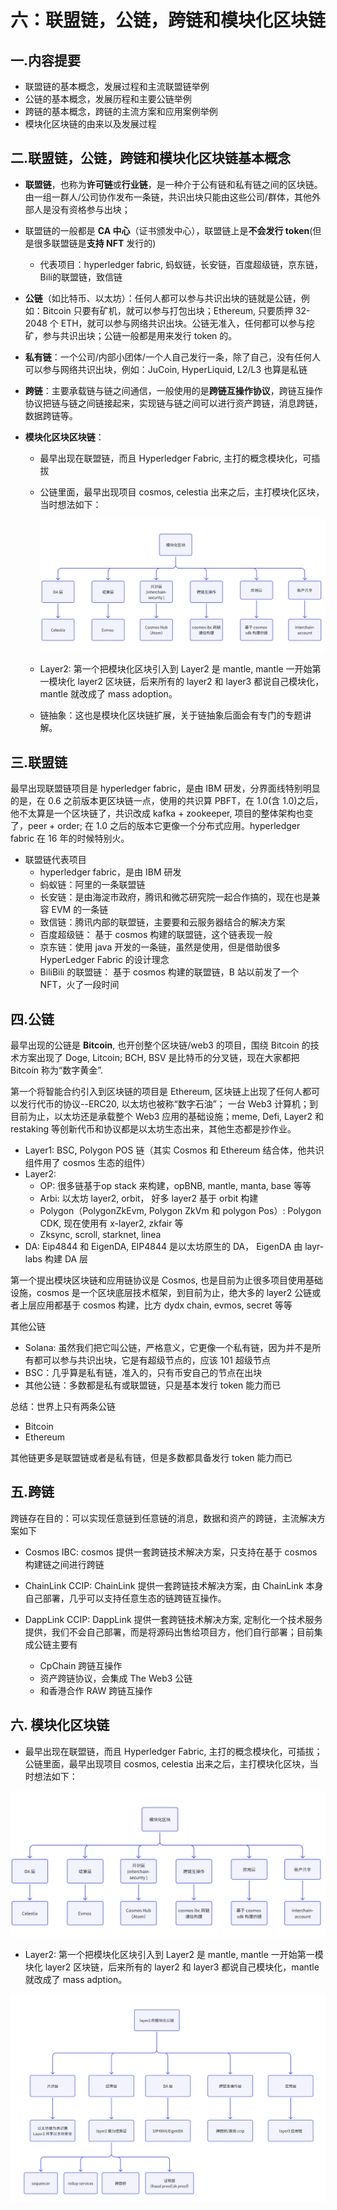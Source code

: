 # 六：联盟链，公链，跨链和模块化区块链

## 一.内容提要

- 联盟链的基本概念，发展过程和主流联盟链举例
- 公链的基本概念，发展历程和主要公链举例
- 跨链的基本概念，跨链的主流方案和应用案例举例
- 模块化区块链的由来以及发展过程

## 二.联盟链，公链，跨链和模块化区块链基本概念

- **联盟链**，也称为**许可链**或**行业链**，是一种介于公有链和私有链之间的区块链。 由一组一群人/公司协作发布一条链，共识出块只能由这些公司/群体，其他外部人是没有资格参与出块；

- 联盟链的一般都是 **CA 中心**（证书颁发中心），联盟链上是**不会发行 token**(但是很多联盟链是**支持 NFT** 发行的)
  - 代表项目：hyperledger fabric,  蚂蚁链，长安链，百度超级链，京东链，Bili的联盟链，致信链

- **公链**（如比特币、以太坊）：任何人都可以参与共识出块的链就是公链，例如：Bitcoin 只要有矿机，就可以参与打包出块；Ethereum, 只要质押 32-2048 个 ETH，就可以参与网络共识出块。公链无准入，任何都可以参与挖矿，参与共识出块；公链一般都是用来发行 token 的。

- **私有链**：一个公司/内部小团体/一个人自己发行一条，除了自己，没有任何人可以参与网络共识出块，例如：JuCoin, HyperLiquid,  L2/L3 也算是私链

- **跨链**：主要承载链与链之间通信，一般使用的是**跨链互操作协议**，跨链互操作协议把链与链之间链接起来，实现链与链之间可以进行资产跨链，消息跨链，数据跨链等。

- **模块化区块区块链**：

  - 最早出现在联盟链，而且 Hyperledger Fabric,  主打的概念模块化，可插拔

  - 公链里面，最早出现项目 cosmos,  celestia 出来之后，主打模块化区块，当时想法如下：

    ![模块化区块链](imgs/模块化区块链.png)

  - Layer2: 第一个把模块化区块引入到 Layer2 是 mantle, mantle 一开始第一模块化 layer2 区块链，后来所有的 layer2 和 layer3 都说自己模块化，mantle 就改成了 mass adoption。

  - 链抽象：这也是模块化区块链扩展，关于链抽象后面会有专门的专题讲解。

  

## 三.联盟链

最早出现联盟链项目是 hyperledger fabric，是由 IBM 研发，分界面线特别明显的是，在 0.6 之前版本更区块链一点，使用的共识算 PBFT，在 1.0(含 1.0)之后，他不太算是一个区块链了，共识改成 kafka + zookeeper, 项目的整体架构也变了，peer + order;  在 1.0 之后的版本它更像一个分布式应用。hyperledger fabric 在 16 年的时候特别火。

- 联盟链代表项目
  - hyperledger fabric，是由 IBM 研发
  - 蚂蚁链：阿里的一条联盟链 
  - 长安链：是由海淀市政府，腾讯和微芯研究院一起合作搞的，现在也是兼容 EVM 的一条链
  - 致信链：腾讯内部的联盟链，主要要和云服务器结合的解决方案
  - 百度超级链： 基于 cosmos 构建的联盟链，这个链表现一般
  - 京东链：使用 java 开发的一条链，虽然是使用，但是借助很多 HyperLedger Fabric 的设计理念
  - BiliBili 的联盟链：  基于 cosmos 构建的联盟链，B 站以前发了一个 NFT，火了一段时间



## 四.公链

最早出现的公链是 **Bitcoin**, 也开创整个区块链/web3 的项目，围绕 Bitcoin 的技术方案出现了 Doge, Litcoin;  BCH, BSV 是比特币的分叉链，现在大家都把 Bitcoin 称为“数字黄金”.

第一个将智能合约引入到区块链的项目是 Ethereum,  区块链上出现了任何人都可以发行代币的协议--ERC20, 以太坊也被称“数字石油”； 一台 Web3 计算机；到目前为止，以太坊还是承载整个 Web3 应用的基础设施；meme, Defi, Layer2 和 restaking 等创新代币和协议都是以太坊生态出来，其他生态都是抄作业。

- Layer1:  BSC, Polygon POS 链（其实 Cosmos 和 Ethereum 结合体，他共识组件用了 cosmos 生态的组件）
- Layer2:  
  - OP:  很多链基于op stack 来构建，opBNB, mantle, manta, base 等等
  - Arbi:  以太坊 layer2,  orbit， 好多 layer2 基于 orbit 构建
  - Polygon（PolygonZkEvm, Polygon ZkVm 和 polygon Pos）:  Polygon CDK,  现在使用有 x-layer2, zkfair 等
  - Zksync, scroll, starknet, linea
- DA:  Eip4844 和 EigenDA,  EIP4844 是以太坊原生的 DA， EigenDA 由 layr-labs 构建 DA 层

第一个提出模块区块链和应用链协议是 Cosmos, 也是目前为止很多项目使用基础设施，cosmos 是一个区块底层技术框架，到目前为止，绝大多的 layer2 公链或者上层应用都基于 cosmos 构建，比方 dydx chain, evmos, secret 等等

其他公链

- Solana: 虽然我们把它叫公链，严格意义，它更像一个私有链，因为并不是所有都可以参与共识出块，它是有超级节点的，应该 101 超级节点
- BSC：几乎算是私有链，准入的，只有币安自己的节点在出块
- 其他公链：多数都是私有或联盟链，只是基本发行 token 能力而已

总结：世界上只有两条公链

- Bitcoin 
- Ethereum

其他链更多是联盟链或者是私有链，但是多数都具备发行 token 能力而已



## 五.跨链

跨链存在目的：可以实现任意链到任意链的消息，数据和资产的跨链，主流解决方案如下

- Cosmos IBC:  cosmos 提供一套跨链技术解决方案，只支持在基于 cosmos 构建链之间进行跨链

- ChainLink CCIP:  ChainLink 提供一套跨链技术解决方案，由 ChainLink 本身自己部署，几乎可以支持任意生态的链跨链互操作。

- DappLink CCIP: DappLink 提供一套跨链技术解决方案,  定制化一个技术服务提供，我们不会自己部署，而是将源码出售给项目方，他们自行部署；目前集成公链主要有

  - CpChain 跨链互操作
  - 资产跨链协议，会集成 The Web3 公链
  - 和香港合作 RAW 跨链互操作

  

## 六. 模块化区块链

- 最早出现在联盟链，而且 Hyperledger Fabric,  主打的概念模块化，可插拔； 公链里面，最早出现项目 cosmos,  celestia 出来之后，主打模块化区块，当时想法如下：

![模块化区块链](imgs/模块化区块链.png)

- Layer2: 第一个把模块化区块引入到 Layer2 是 mantle, mantle 一开始第一模块化 layer2 区块链，后来所有的 layer2 和 layer3 都说自己模块化，mantle 就改成了 mass adption。

![layer2模块化](imgs/layer2模块化.png)